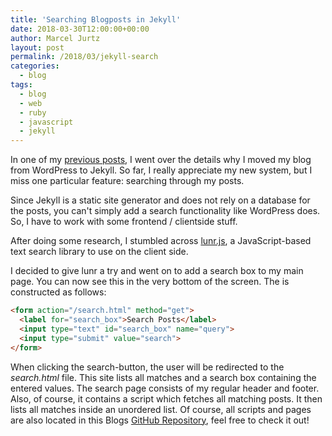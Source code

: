 ```yaml
---
title: 'Searching Blogposts in Jekyll'
date: 2018-03-30T12:00:00+00:00
author: Marcel Jurtz
layout: post
permalink: /2018/03/jekyll-search
categories:
  - blog
tags:
  - blog
  - web
  - ruby
  - javascript
  - jekyll
---
```


In one of my [previous posts](/2018/03/moving-to-jekyll), I went over the details why I moved my blog from WordPress to Jekyll. So far, I really appreciate my new system, but I miss one particular feature: searching through my posts.

Since Jekyll is a static site generator and does not rely on a database for the posts, you can't simply add a search functionality like WordPress does. So, I have to work with some frontend / clientside stuff.

After doing some research, I stumbled across [lunr.js](https://lunrjs.com/), a JavaScript-based text search library to use on the client side.

I decided to give lunr a try and went on to add a search box to my main page. You can now see this in the very bottom of the screen. The is constructed as follows:

```html 
<form action="/search.html" method="get">
  <label for="search_box">Search Posts</label>
  <input type="text" id="search_box" name="query">
  <input type="submit" value="search">
</form>
```

When clicking the search-button, the user will be redirected to the *search.html* file. This site lists all matches and a search box containing the entered values. The search page consists of my regular header and footer. Also, of course, it contains a script which fetches all matching posts. It then lists all matches inside an unordered list. Of course, all scripts and pages are also located in this Blogs [GitHub Repository](https://github.com/MarcelJurtz/blog.mjurtz.com), feel free to check it out! 